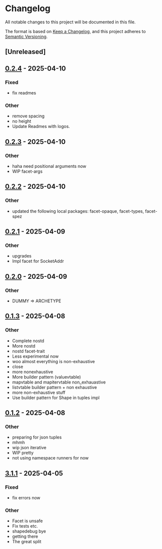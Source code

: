 # Changelog

All notable changes to this project will be documented in this file.

The format is based on [Keep a Changelog](https://keepachangelog.com/en/1.0.0/),
and this project adheres to [Semantic Versioning](https://semver.org/spec/v2.0.0.html).

## [Unreleased]

## [0.2.4](https://github.com/facet-rs/facet/compare/facet-trait-v0.2.3...facet-trait-v0.2.4) - 2025-04-10

### Fixed

- fix readmes

### Other

- remove spacing
- no height
- Update Readmes with logos.

## [0.2.3](https://github.com/facet-rs/facet/compare/facet-trait-v0.2.2...facet-trait-v0.2.3) - 2025-04-10

### Other

- haha need positional arguments now
- WIP facet-args

## [0.2.2](https://github.com/facet-rs/facet/compare/facet-trait-v0.2.1...facet-trait-v0.2.2) - 2025-04-10

### Other

- updated the following local packages: facet-opaque, facet-types, facet-spez

## [0.2.1](https://github.com/facet-rs/facet/compare/facet-trait-v0.2.0...facet-trait-v0.2.1) - 2025-04-09

### Other

- upgrades
- Impl facet for SocketAddr

## [0.2.0](https://github.com/facet-rs/facet/compare/facet-trait-v0.1.3...facet-trait-v0.2.0) - 2025-04-09

### Other

- DUMMY => ARCHETYPE

## [0.1.3](https://github.com/facet-rs/facet/compare/facet-trait-v0.1.2...facet-trait-v0.1.3) - 2025-04-08

### Other

- Complete nostd
- More nostd
- nostd facet-trait
- Less experimental now
- woo almost everything is non-exhaustive
- close
- more nonexhaustive
- More builder pattern (valuevtable)
- mapvtable and mapitervtable non_exhauastive
- listvtable builder pattern + non exhaustive
- more non-exhaustive stuff
- Use builder pattern for Shape in tuples impl

## [0.1.2](https://github.com/facet-rs/facet/compare/facet-trait-v0.1.1...facet-trait-v0.1.2) - 2025-04-08

### Other

- preparing for json tuples
- mhmh
- wip json iterative
- WIP pretty
- not using namespace runners for now

## [3.1.1](https://github.com/facet-rs/facet/compare/facet-trait-v3.1.0...facet-trait-v3.1.1) - 2025-04-05

### Fixed

- fix errors now

### Other

- Facet is unsafe
- Fix tests etc.
- shapedebug bye
- getting there
- The great split
